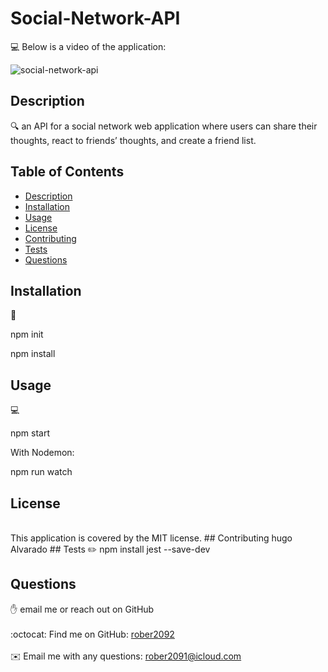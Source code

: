 # Social-Network-API


💻 Below is a video of the application:
  
![social-network-api](./assets/users.gif)


 
## Description
🔍 an API for a social network web application where users can share their thoughts, react to friends’ thoughts, and create a friend list.



## Table of Contents
- [Description](#description)
- [Installation](#installation)
- [Usage](#usage)
- [License](#license)
- [Contributing](#contributing)
- [Tests](#tests)
- [Questions](#questions)
## Installation
💾

npm init

npm install





## Usage
💻

npm start

With Nodemon:

npm run watch





## License

<br />
This application is covered by the MIT license. 
## Contributing
hugo Alvarado
## Tests
✏️ npm install jest --save-dev



## Questions
✋  email me or reach out on GitHub<br />
<br />
:octocat: Find me on GitHub: [rober2092](https://github.com/rober2092)<br />
<br />
✉️ Email me with any questions: rober2091@icloud.com<br /><br />
